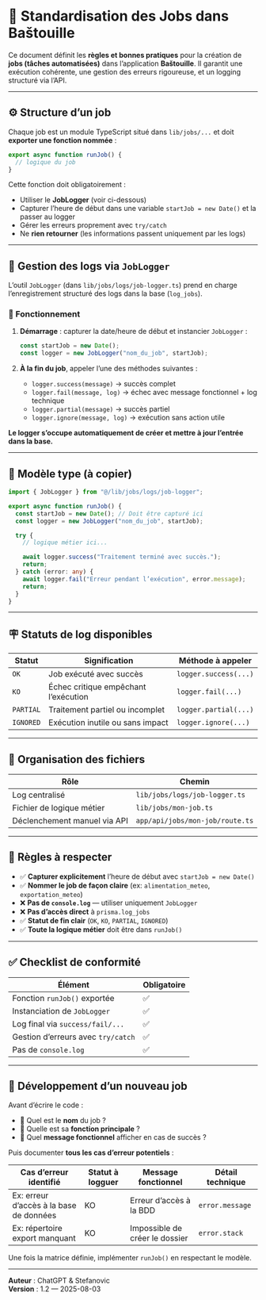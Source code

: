 # 📘 Standardisation des Jobs dans Baštouille

Ce document définit les **règles et bonnes pratiques** pour la création de **jobs (tâches automatisées)** dans l’application **Baštouille**. Il garantit une exécution cohérente, une gestion des erreurs rigoureuse, et un logging structuré via l’API.

---

## ⚙️ Structure d’un job

Chaque job est un module TypeScript situé dans `lib/jobs/...` et doit **exporter une fonction nommée** :

```ts
export async function runJob() {
  // logique du job
}
```

Cette fonction doit obligatoirement :

- Utiliser le **JobLogger** (voir ci-dessous)
- Capturer l’heure de début dans une variable `startJob = new Date()` et la passer au logger
- Gérer les erreurs proprement avec `try/catch`
- Ne **rien retourner** (les informations passent uniquement par les logs)

---

## 🧾 Gestion des logs via `JobLogger`

L’outil `JobLogger` (dans `lib/jobs/logs/job-logger.ts`) prend en charge l’enregistrement structuré des logs dans la base (`log_jobs`).

### 🔄 Fonctionnement

1. **Démarrage** : capturer la date/heure de début et instancier `JobLogger` :
   ```ts
   const startJob = new Date();
   const logger = new JobLogger("nom_du_job", startJob);
   ```

2. **À la fin du job**, appeler l’une des méthodes suivantes :
   - `logger.success(message)` → succès complet
   - `logger.fail(message, log)` → échec avec message fonctionnel + log technique
   - `logger.partial(message)` → succès partiel
   - `logger.ignore(message, log)` → exécution sans action utile

**Le logger s’occupe automatiquement de créer et mettre à jour l’entrée dans la base.**

---

## 📐 Modèle type (à copier)

```ts
import { JobLogger } from "@/lib/jobs/logs/job-logger";

export async function runJob() {
  const startJob = new Date(); // Doit être capturé ici
  const logger = new JobLogger("nom_du_job", startJob);

  try {
    // logique métier ici...

    await logger.success("Traitement terminé avec succès.");
    return;
  } catch (error: any) {
    await logger.fail("Erreur pendant l’exécution", error.message);
    return;
  }
}
```

---

## 🪧 Statuts de log disponibles

| Statut    | Signification                            | Méthode à appeler               |
|-----------|-------------------------------------------|----------------------------------|
| `OK`      | Job exécuté avec succès                   | `logger.success(...)`           |
| `KO`      | Échec critique empêchant l’exécution      | `logger.fail(...)`              |
| `PARTIAL` | Traitement partiel ou incomplet           | `logger.partial(...)`           |
| `IGNORED` | Exécution inutile ou sans impact          | `logger.ignore(...)`            |

---

## 📁 Organisation des fichiers

| Rôle                         | Chemin                                    |
|------------------------------|-------------------------------------------|
| Log centralisé               | `lib/jobs/logs/job-logger.ts`            |
| Fichier de logique métier    | `lib/jobs/mon-job.ts`                    |
| Déclenchement manuel via API | `app/api/jobs/mon-job/route.ts`          |

---

## 🧱 Règles à respecter

- ✅ **Capturer explicitement** l’heure de début avec `startJob = new Date()`
- ✅ **Nommer le job de façon claire** (ex: `alimentation_meteo`, `exportation_meteo`)
- ❌ **Pas de `console.log`** — utiliser uniquement `JobLogger`
- ❌ **Pas d’accès direct** à `prisma.log_jobs`
- ✅ **Statut de fin clair** (`OK`, `KO`, `PARTIAL`, `IGNORED`)
- ✅ **Toute la logique métier** doit être dans `runJob()`

---

## ✅ Checklist de conformité

| Élément                               | Obligatoire |
|--------------------------------------|-------------|
| Fonction `runJob()` exportée         | ✅          |
| Instanciation de `JobLogger`         | ✅          |
| Log final via `success/fail/...`     | ✅          |
| Gestion d’erreurs avec `try/catch`   | ✅          |
| Pas de `console.log`                 | ✅          |

---

## 🧠 Développement d’un nouveau job

Avant d’écrire le code :

- 🔹 Quel est le **nom** du job ?
- 🔹 Quelle est sa **fonction principale** ?
- 🔹 Quel **message fonctionnel** afficher en cas de succès ?

Puis documenter **tous les cas d’erreur potentiels** :

| Cas d’erreur identifié                       | Statut à logguer | Message fonctionnel              | Détail technique |
|---------------------------------------------|------------------|----------------------------------|------------------|
| Ex: erreur d’accès à la base de données     | KO               | Erreur d’accès à la BDD          | `error.message`  |
| Ex: répertoire export manquant              | KO               | Impossible de créer le dossier   | `error.stack`    |

Une fois la matrice définie, implémenter `runJob()` en respectant le modèle.

---

**Auteur** : ChatGPT & Stefanovic  
**Version** : 1.2 — 2025-08-03